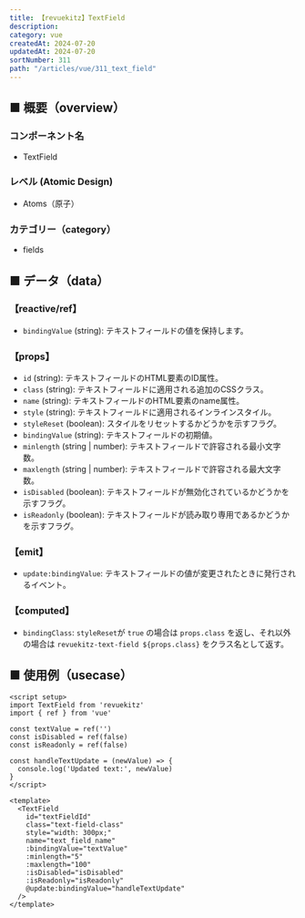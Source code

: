 ```yaml
---
title: 【revuekitz】TextField
description:
category: vue
createdAt: 2024-07-20
updatedAt: 2024-07-20
sortNumber: 311
path: "/articles/vue/311_text_field"
---
```


<nuxt-content-wrapper>

## ■ 概要（overview）
### コンポーネント名
- TextField

### レベル (Atomic Design)
-  Atoms（原子）

### カテゴリー（category）
- fields

## ■ データ（data）

### 【reactive/ref】
- `bindingValue` (string): テキストフィールドの値を保持します。

### 【props】
- `id` (string): テキストフィールドのHTML要素のID属性。
- `class` (string): テキストフィールドに適用される追加のCSSクラス。
- `name` (string): テキストフィールドのHTML要素のname属性。
- `style` (string): テキストフィールドに適用されるインラインスタイル。
- `styleReset` (boolean): スタイルをリセットするかどうかを示すフラグ。
- `bindingValue` (string): テキストフィールドの初期値。
- `minlength` (string | number): テキストフィールドで許容される最小文字数。
- `maxlength` (string | number): テキストフィールドで許容される最大文字数。
- `isDisabled` (boolean): テキストフィールドが無効化されているかどうかを示すフラグ。
- `isReadonly` (boolean): テキストフィールドが読み取り専用であるかどうかを示すフラグ。

### 【emit】
- `update:bindingValue`: テキストフィールドの値が変更されたときに発行されるイベント。

### 【computed】
- `bindingClass`: `styleReset`が `true` の場合は `props.class` を返し、それ以外の場合は `revuekitz-text-field ${props.class}` をクラス名として返す。

## ■ 使用例（usecase）
```vue
<script setup>
import TextField from 'revuekitz'
import { ref } from 'vue'

const textValue = ref('')
const isDisabled = ref(false)
const isReadonly = ref(false)

const handleTextUpdate = (newValue) => {
  console.log('Updated text:', newValue)
}
</script>

<template>
  <TextField
    id="textFieldId"
    class="text-field-class"
    style="width: 300px;"
    name="text_field_name"
    :bindingValue="textValue"
    :minlength="5"
    :maxlength="100"
    :isDisabled="isDisabled"
    :isReadonly="isReadonly"
    @update:bindingValue="handleTextUpdate"
  />
</template>

```

</nuxt-content-wrapper>